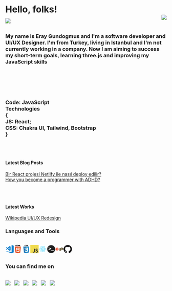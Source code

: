 # Hello, folks! <br> <img src="https://raw.githubusercontent.com/MartinHeinz/MartinHeinz/master/wave.gif" width="30px"> <img align='right' src="https://github-readme-stats.vercel.app/api?username=eraygundogmus&show_icons=true&theme=greywhite">
<h3> My name is Eray Gundogmus and I'm a software developer and UI/UX Designer. I'm from Turkey, living in Istanbul and I'm not currently working in a company. Now I am aiming to success my short-term goals, learning three.js and improving my JavaScript skills</h3>  <br> <br> <br>

<br>
<h3>  Code: JavaScript <br>
Technologies 
     <br>{<br> 
    JS: React;<br>
    CSS: Chakra UI, Tailwind, Bootstrap  <br>
    }

</h3>
<br>
<br>
<h4> Latest Blog Posts <br>


</h4> 

[Bir React projesi Netlify ile nasıl deploy edilir?](https://gundogmuseray.medium.com/bir-react-projesi-netlifyda-nas%C4%B1l-host-edilir-a77557072c2e)     
[How you become a programmer with ADHD?](https://gundogmuseray.medium.com/how-you-become-a-programmer-with-adhd-2d4d89fb195a)     



<br>
<br>

<h4> Latest Works <br>


</h4> 

[Wikipedia UI/UX Redesign](
https://www.behance.net/gallery/113591187/Wikipedia-UIUX-Redesign)     
   


<div align='left'>
    <h3>Languages and Tools</h3>  <br>
<img align="left" alt="Visual Studio Code" width="26px" src="https://raw.githubusercontent.com/github/explore/80688e429a7d4ef2fca1e82350fe8e3517d3494d/topics/visual-studio-code/visual-studio-code.png" />
<img align="left" alt="HTML5" width="26px" src="https://raw.githubusercontent.com/github/explore/80688e429a7d4ef2fca1e82350fe8e3517d3494d/topics/html/html.png" />
<img align="left" alt="CSS3" width="26px" src="https://raw.githubusercontent.com/github/explore/80688e429a7d4ef2fca1e82350fe8e3517d3494d/topics/css/css.png" />
<img align="left" alt="JavaScript" width="26px" src="https://raw.githubusercontent.com/github/explore/80688e429a7d4ef2fca1e82350fe8e3517d3494d/topics/javascript/javascript.png" />
<img align="left" alt="React" width="26px" src="https://raw.githubusercontent.com/github/explore/80688e429a7d4ef2fca1e82350fe8e3517d3494d/topics/react/react.png" />
<img align="left" alt="Terminal" width="26px" src="https://raw.githubusercontent.com/github/explore/80688e429a7d4ef2fca1e82350fe8e3517d3494d/topics/terminal/terminal.png" />
<img align="left" alt="Git" width="26px" src="https://raw.githubusercontent.com/github/explore/80688e429a7d4ef2fca1e82350fe8e3517d3494d/topics/git/git.png" />
<img align="left" alt="GitHub" width="26px" src="https://raw.githubusercontent.com/github/explore/78df643247d429f6cc873026c0622819ad797942/topics/github/github.png" />
   <br> <br> <h3> You can find me on </h3>   <br> 
<a href="https://twitter.com/eraygundogmuss/"><img src="https://icons.iconarchive.com/icons/limav/flat-gradient-social/48/Twitter-icon.png"/></a> &nbsp
     <a href="https://www.behance.net/eraygndomu"><img src="https://www.iconsdb.com/icons/download/black/behance-4-48.png"/></a>  &nbsp
     <a href="https://www.linkedin.com/in/eraygundogmus/"><img src="https://icons.iconarchive.com/icons/danleech/simple/48/linkedin-icon.png"/></a> &nbsp <a href="https://www.instagram.com/eraygundogmss/"><img src="https://icons.iconarchive.com/icons/uiconstock/socialmedia/48/Instagram-icon.png"/></a> &nbsp <a href="https://github.com/eraygundogmus"><img src="https://icons.iconarchive.com/icons/limav/flat-gradient-social/48/Github-icon.png"/></a> &nbsp <a href="mailto:gundogmuseray@gmail.com?"><img src="https://icons.iconarchive.com/icons/marcus-roberto/google-play/48/Gmail-icon.png"/></a>
     

 <br><br></div>
<!--
**eraygundogmus/eraygundogmus** is a ✨ _special_ ✨ repository because its `README.md` (this file) appears on your GitHub profile.

Here are some ideas to get you started:

- 🔭 I’m currently working on ...
- 🌱 I’m currently learning ...
- 👯 I’m looking to collaborate on ...
- 🤔 I’m looking for help with ...
- 💬 Ask me about ...
- 📫 How to reach me: ...
- 😄 Pronouns: ...
- ⚡ Fun fact: ...
-->

